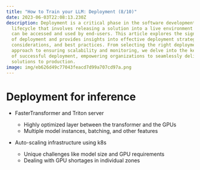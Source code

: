 ```yaml
---
title: "How to Train your LLM: Deployment (8/10)"
date: 2023-06-03T22:08:13.230Z
description: Deployment is a critical phase in the software development
  lifecycle that involves releasing a solution into a live environment where it
  can be accessed and used by end-users. This article explores the significance
  of deployment and provides insights into effective deployment strategies,
  considerations, and best practices. From selecting the right deployment
  approach to ensuring scalability and monitoring, we delve into the key aspects
  of successful deployment, empowering organizations to seamlessly deliver their
  solutions to production.
image: img/eb626d49c77043feacd7d99a707cd97a.png
---
```

# D﻿eployment for inference

* F﻿asterTransformer and Triton server

  * H﻿ighly optimized layer between the transformer and the GPUs
  * M﻿ultiple model instances, batching, and other features
* A﻿uto-scaling infrastructure using k8s

  * U﻿nique challenges like model size and GPU requirements
  * D﻿ealing with GPU shortages in individual zones